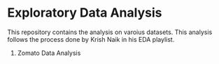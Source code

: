 # Exploratory Data Analysis

This repository contains the analysis on varoius datasets.
This analysis follows the process done by Krish Naik in his EDA playlist.

1. Zomato Data Analysis

